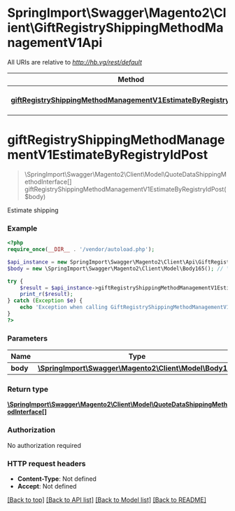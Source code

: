 # SpringImport\Swagger\Magento2\Client\GiftRegistryShippingMethodManagementV1Api

All URIs are relative to *http://hb.vg/rest/default*

Method | HTTP request | Description
------------- | ------------- | -------------
[**giftRegistryShippingMethodManagementV1EstimateByRegistryIdPost**](GiftRegistryShippingMethodManagementV1Api.md#giftRegistryShippingMethodManagementV1EstimateByRegistryIdPost) | **POST** /V1/giftregistry/mine/estimate-shipping-methods | 


# **giftRegistryShippingMethodManagementV1EstimateByRegistryIdPost**
> \SpringImport\Swagger\Magento2\Client\Model\QuoteDataShippingMethodInterface[] giftRegistryShippingMethodManagementV1EstimateByRegistryIdPost($body)



Estimate shipping

### Example
```php
<?php
require_once(__DIR__ . '/vendor/autoload.php');

$api_instance = new SpringImport\Swagger\Magento2\Client\Api\GiftRegistryShippingMethodManagementV1Api();
$body = new \SpringImport\Swagger\Magento2\Client\Model\Body165(); // \SpringImport\Swagger\Magento2\Client\Model\Body165 | 

try {
    $result = $api_instance->giftRegistryShippingMethodManagementV1EstimateByRegistryIdPost($body);
    print_r($result);
} catch (Exception $e) {
    echo 'Exception when calling GiftRegistryShippingMethodManagementV1Api->giftRegistryShippingMethodManagementV1EstimateByRegistryIdPost: ', $e->getMessage(), PHP_EOL;
}
?>
```

### Parameters

Name | Type | Description  | Notes
------------- | ------------- | ------------- | -------------
 **body** | [**\SpringImport\Swagger\Magento2\Client\Model\Body165**](../Model/\SpringImport\Swagger\Magento2\Client\Model\Body165.md)|  | [optional]

### Return type

[**\SpringImport\Swagger\Magento2\Client\Model\QuoteDataShippingMethodInterface[]**](../Model/QuoteDataShippingMethodInterface.md)

### Authorization

No authorization required

### HTTP request headers

 - **Content-Type**: Not defined
 - **Accept**: Not defined

[[Back to top]](#) [[Back to API list]](../../README.md#documentation-for-api-endpoints) [[Back to Model list]](../../README.md#documentation-for-models) [[Back to README]](../../README.md)

